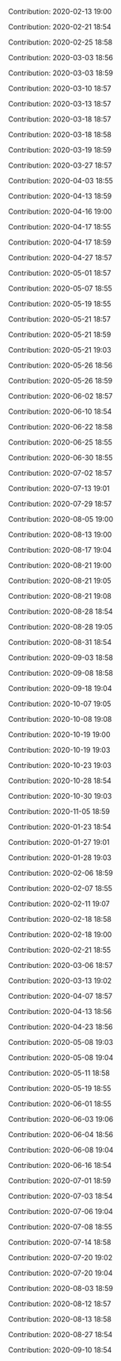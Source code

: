 Contribution: 2020-02-13 19:00

Contribution: 2020-02-21 18:54

Contribution: 2020-02-25 18:58

Contribution: 2020-03-03 18:56

Contribution: 2020-03-03 18:59

Contribution: 2020-03-10 18:57

Contribution: 2020-03-13 18:57

Contribution: 2020-03-18 18:57

Contribution: 2020-03-18 18:58

Contribution: 2020-03-19 18:59

Contribution: 2020-03-27 18:57

Contribution: 2020-04-03 18:55

Contribution: 2020-04-13 18:59

Contribution: 2020-04-16 19:00

Contribution: 2020-04-17 18:55

Contribution: 2020-04-17 18:59

Contribution: 2020-04-27 18:57

Contribution: 2020-05-01 18:57

Contribution: 2020-05-07 18:55

Contribution: 2020-05-19 18:55

Contribution: 2020-05-21 18:57

Contribution: 2020-05-21 18:59

Contribution: 2020-05-21 19:03

Contribution: 2020-05-26 18:56

Contribution: 2020-05-26 18:59

Contribution: 2020-06-02 18:57

Contribution: 2020-06-10 18:54

Contribution: 2020-06-22 18:58

Contribution: 2020-06-25 18:55

Contribution: 2020-06-30 18:55

Contribution: 2020-07-02 18:57

Contribution: 2020-07-13 19:01

Contribution: 2020-07-29 18:57

Contribution: 2020-08-05 19:00

Contribution: 2020-08-13 19:00

Contribution: 2020-08-17 19:04

Contribution: 2020-08-21 19:00

Contribution: 2020-08-21 19:05

Contribution: 2020-08-21 19:08

Contribution: 2020-08-28 18:54

Contribution: 2020-08-28 19:05

Contribution: 2020-08-31 18:54

Contribution: 2020-09-03 18:58

Contribution: 2020-09-08 18:58

Contribution: 2020-09-18 19:04

Contribution: 2020-10-07 19:05

Contribution: 2020-10-08 19:08

Contribution: 2020-10-19 19:00

Contribution: 2020-10-19 19:03

Contribution: 2020-10-23 19:03

Contribution: 2020-10-28 18:54

Contribution: 2020-10-30 19:03

Contribution: 2020-11-05 18:59

Contribution: 2020-01-23 18:54

Contribution: 2020-01-27 19:01

Contribution: 2020-01-28 19:03

Contribution: 2020-02-06 18:59

Contribution: 2020-02-07 18:55

Contribution: 2020-02-11 19:07

Contribution: 2020-02-18 18:58

Contribution: 2020-02-18 19:00

Contribution: 2020-02-21 18:55

Contribution: 2020-03-06 18:57

Contribution: 2020-03-13 19:02

Contribution: 2020-04-07 18:57

Contribution: 2020-04-13 18:56

Contribution: 2020-04-23 18:56

Contribution: 2020-05-08 19:03

Contribution: 2020-05-08 19:04

Contribution: 2020-05-11 18:58

Contribution: 2020-05-19 18:55

Contribution: 2020-06-01 18:55

Contribution: 2020-06-03 19:06

Contribution: 2020-06-04 18:56

Contribution: 2020-06-08 19:04

Contribution: 2020-06-16 18:54

Contribution: 2020-07-01 18:59

Contribution: 2020-07-03 18:54

Contribution: 2020-07-06 19:04

Contribution: 2020-07-08 18:55

Contribution: 2020-07-14 18:58

Contribution: 2020-07-20 19:02

Contribution: 2020-07-20 19:04

Contribution: 2020-08-03 18:59

Contribution: 2020-08-12 18:57

Contribution: 2020-08-13 18:58

Contribution: 2020-08-27 18:54

Contribution: 2020-09-10 18:54

